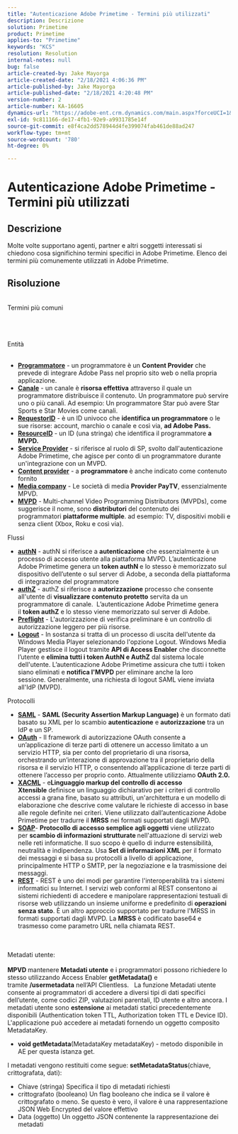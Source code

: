 ```yaml
---
title: "Autenticazione Adobe Primetime - Termini più utilizzati"
description: Descrizione
solution: Primetime
product: Primetime
applies-to: "Primetime"
keywords: "KCS"
resolution: Resolution
internal-notes: null
bug: false
article-created-by: Jake Mayorga
article-created-date: "2/18/2021 4:06:36 PM"
article-published-by: Jake Mayorga
article-published-date: "2/18/2021 4:20:48 PM"
version-number: 2
article-number: KA-16605
dynamics-url: "https://adobe-ent.crm.dynamics.com/main.aspx?forceUCI=1&pagetype=entityrecord&etn=knowledgearticle&id=9ecbfd41-0372-eb11-a812-00224809aac7"
exl-id: 9c811166-de17-4fb1-92e9-a9931785e14f
source-git-commit: e8f4ca2dd578944d4fe399074fab461de88ad247
workflow-type: tm+mt
source-wordcount: '780'
ht-degree: 0%

---
```


# Autenticazione Adobe Primetime - Termini più utilizzati

## Descrizione


Molte volte supportano agenti, partner e altri soggetti interessati si chiedono cosa significhino termini specifici in Adobe Primetime. Elenco dei termini più comunemente utilizzati in Adobe Primetime.


## Risoluzione

<br>Termini più comuni<br><br>

<br><br>Entità<br><br>
- <u><b>Programmatore</b></u> - un programmatore è un <b>Content Provider</b> che prevede di integrare Adobe Pass nel proprio sito web o nella propria applicazione.
- <u><b>Canale</b></u> - un canale è <b>risorsa effettiva</b> attraverso il quale un programmatore distribuisce il contenuto. Un programmatore può servire uno o più canali. Ad esempio: Un programmatore Star può avere Star Sports e Star Movies come canali.
- <u><b>RequestorID</b></u> - è un ID univoco che <b>identifica un programmatore</b> o le sue risorse: account, marchio o canale e così via, <b>ad Adobe Pass. </b>
- <u><b>ResourceID</b></u> - un ID (una stringa) che identifica il programmatore <b>a MVPD. </b>
- <u><b>Service Provider</b></u> - si riferisce al ruolo di SP, svolto dall&#39;autenticazione Adobe Primetime, che agisce per conto di un programmatore durante un&#39;integrazione con un MVPD.
- <u><b>Content provider</b></u> - a <b>programmatore </b>è anche indicato come contenuto fornito
- <u><b>Media company</b></u> - Le società di media <b>Provider PayTV</b>, essenzialmente MPVD.
- <u><b>MVPD</b></u> - Multi-channel Video Programming Distributors (MVPDs), come suggerisce il nome, sono <b>distributori</b> del contenuto dei programmatori <b>piattaforme multiple</b>. ad esempio: TV, dispositivi mobili e senza client (Xbox, Roku e così via).

Flussi
- <u><b>authN</b></u> - authN si riferisce a <b>autenticazione</b> che essenzialmente è un processo di accesso utente alla piattaforma MVPD. L’autenticazione Adobe Primetime genera un <b>token authN </b>e lo stesso è memorizzato sul dispositivo dell’utente o sul server di Adobe, a seconda della piattaforma di integrazione del programmatore
- <u><b>authZ</b></u> - authZ si riferisce a <b>autorizzazione</b> processo che consente all&#39;utente di <b>visualizzare contenuto protetto</b> servita da un programmatore di canale\.  L’autenticazione Adobe Primetime genera il <b>token authZ</b> e lo stesso viene memorizzato sul server di Adobe.
- <u><b>Preflight</b></u> - L&#39;autorizzazione di verifica preliminare è un controllo di autorizzazione leggero per più risorse.
- <u><b>Logout</b></u> - In sostanza si tratta di un processo di uscita dell&#39;utente da Windows Media Player selezionando l&#39;opzione Logout. Windows Media Player gestisce il logout tramite <b>API di Access Enabler</b> che disconnette l’utente e <b>elimina tutti i token AuthN e AuthZ</b> dal sistema locale dell&#39;utente. L’autenticazione Adobe Primetime assicura che tutti i token siano eliminati e <b>notifica l&#39;MVPD</b> per eliminare anche la loro sessione. Generalmente, una richiesta di logout SAML viene inviata all&#39;IdP (MVPD).



Protocolli
- <b><u>SAML</u></b> - <b>SAML (Security Assertion Markup Language)</b> è un formato dati basato su XML per lo scambio <b>autenticazione</b> e <b>autorizzazione</b> tra un IdP e un SP.
- <u><b>OAuth</b></u> - Il framework di autorizzazione OAuth consente a un’applicazione di terze parti di ottenere un accesso limitato a un servizio HTTP, sia per conto del proprietario di una risorsa, orchestrando un’interazione di approvazione tra il proprietario della risorsa e il servizio HTTP, o consentendo all’applicazione di terze parti di ottenere l’accesso per proprio conto. Attualmente utilizziamo <b>OAuth 2.0.</b>
- <b><u>XACML</u></b> - e<b>Linguaggio markup del controllo di accesso Xtensible</b> definisce un linguaggio dichiarativo per i criteri di controllo accessi a grana fine, basato su attributi, un&#39;architettura e un modello di elaborazione che descrive come valutare le richieste di accesso in base alle regole definite nei criteri. Viene utilizzato dall’autenticazione Adobe Primetime per tradurre il <b>MRSS</b> nei formati supportati dagli MVPD.
- <b><u>SOAP</u></b>- <b>Protocollo di accesso semplice agli oggetti</b> viene utilizzato per <b>scambio di informazioni strutturate </b>nell&#39;attuazione di servizi web nelle reti informatiche. Il suo scopo è quello di indurre estensibilità, neutralità e indipendenza. Usa <b>Set di informazioni XML</b> per il formato dei messaggi e si basa su protocolli a livello di applicazione, principalmente HTTP o SMTP, per la negoziazione e la trasmissione dei messaggi.
- <u><b>REST</b></u> - REST è uno dei modi per garantire l&#39;interoperabilità tra i sistemi informatici su Internet. I servizi web conformi al REST consentono ai sistemi richiedenti di accedere e manipolare rappresentazioni testuali di risorse web utilizzando un insieme uniforme e predefinito di <b>operazioni senza stato</b>. È un altro approccio supportato per tradurre l&#39;MRSS in formati supportati dagli MVPD. La <b>MRSS</b> è codificato base64 e trasmesso come parametro URL nella chiamata REST.

<br><br>Metadati utente:<br><br>
<b>MPVD </b>mantenere<b> Metadati utente</b> e i programmatori possono richiedere lo stesso utilizzando Access Enabler <b>getMetadata()</b> e tramite <b>/usermetadata</b> nell’API Clientless.   La funzione Metadati utente consente ai programmatori di accedere a diversi tipi di dati specifici dell’utente, come codici ZIP, valutazioni parentali, ID utente e altro ancora. I metadati utente sono <b>estensione</b> ai metadati statici precedentemente disponibili (Authentication token TTL, Authorization token TTL e Device ID). L&#39;applicazione può accedere ai metadati fornendo un oggetto composito MetadataKey.

- <b>void getMetadata</b>(MetadataKey metadataKey) - metodo disponibile in AE per questa istanza get.


I metadati vengono restituiti come segue: <b>setMetadataStatus</b>(chiave, crittografata, dati):

- Chiave (stringa) Specifica il tipo di metadati richiesti
- crittografato (booleano) Un flag booleano che indica se il valore è crittografato o meno. Se questo è vero, il valore è una rappresentazione JSON Web Encrypted del valore effettivo
- Data (oggetto) Un oggetto JSON contenente la rappresentazione dei metadati
